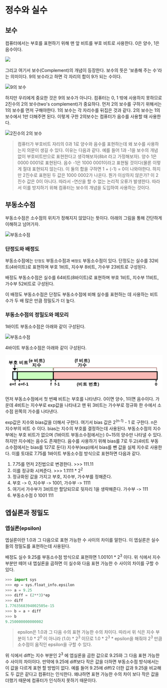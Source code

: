 # 정수와 실수

## 보수

컴퓨터에서는 부호를 표현하기 위해 맨 앞 비트를 부호 비트로 사용한다. 0은 양수, 1은 음수이다.

![](https://thebook.io/img/006950/027_1.jpg)

그리고 여기서 보수(Complement)의 개념이 등장한다. 보수의 뜻은 '보충해 주는 수'라는 의미이다. 9의 보수라고 하면 각 자리의 합이 9가 되는 수이다.

![9의 보수](https://thebook.io/img/006950/029_2.jpg)

하지만 우리에게 중요한 것은 9의 보수가 아니다. 컴퓨터는 0, 1 밖에 사용하지 못하므로 2진수의 2의 보수(two's complement)가 중요하다. 먼저 2의 보수를 구하기 위해서는 1의 보수를 먼저 구해야한다. 1의 보수는 각 자리수를 뒤집은 것과 같다. 2의 보수는 1의 보수에서 1만 더해주면 된다. 이렇게 구한 2의보수는 컴퓨터가 음수를 사용할 때 사용한다. 

![2진수의 2의 보수](https://thebook.io/img/006950/030_1.jpg)


> 컴퓨터가 부호비트 자리의 0과 1로 양수와 음수를 표현하는데 왜 보수를 사용하는지 의문이 생길 수 있다. 이유는 다음과 같다. 예를 들어 1과 -1을 보수의 개념 없이 부호비트만으로 표현한다고 생각해보자(8bit 라고 가정해보자). 양수 1은 0000 0001로 표현된다. 음수 -1은 1000 0001이라고 표현될 것이다(물론 이렇게 절대 표현되지 않는다). 이 둘의 합을 구하면 1 + (-1) = 0이 나와야한다. 하지만 2진수로 표현된 두 값은 1000 0002가 나온다. 뭔가 이상하지 않은가? 이 2진수 값은 0이 아니다. 따라서 -연산을 할 수 없는 논리적 오류가 발생한다. 따라서 이를 방지하기 위해 컴퓨터는 보수의 개념을 도입하여 사용하는 것이다. 



## 부동소수점

부동소수점은 소수점의 위치가 정해지지 않았다는 뜻이다. 아래의 그림을 통해 간단하게 이해하고 넘어가자. 

![부동소수점](https://thebook.io/img/006950/035_1.jpg)

### 단정도와 배정도

부동소수점에는 `단정도` 부동소수점과 `배정도` 부동소수점이 있다. 단정도는 실수를 32비트(4바이트)로 표현하며 부호 1비트, 지수부 8비트, 가수부 23비트로 구성된다. 

배정도 부동소수점은 실수를 64비트(8바이트)로 표현하며 부호 1비트, 지수부 11비트, 가수부 52비트로 구성된다. 

이 배정도 부동소수점은 단정도 부동소수점에 비해 실수를 표현하는 데 사용하는 비트 수가 두 배 많은 만큼 정밀도가 더 높다.

### 부동소수점의 정밀도와 메모리

1바이트 부동소수점은 아래와 같이 구성된다.

![부동소수점](https://thebook.io/img/006950/038_1.jpg)

4바이트 부동소수점은 아래와 같이 구성된다.

![4바이트 부동소수점](/assets/deploy/precision.png)

먼저 부동소수점에서 첫 번째 비트는 부호를 나타낸다. 0이면 양수, 1이면 음수이다. 가운데 4비트는 지수부로 exp값을 나타내고 맨 뒤 3비트는 가수부로 정규화 한 수에서 소수점 왼쪽의 가수를 나타낸다.

exp값은 지수와 bias값을 더해서 구한다. 여기서 bias 값은 2<sup>(n-1)</sup> - 1 로 구한다. n은 지수부의 비트 수 이다. bias는 지수의 부호를 결정하는데 사용된다. 부동소수점의 지수부에는 부호 비트가 없으며 (1바이트 부동소수점에서는) 0~15의 양수만 나타낼 수 있다. 하지만 지수에는 음수도 존재한다. 음수를 사용하기 위해 bias를 7로 두고(4비트 부동소수점에서는 bias를 127로 둔다) 지수부(exp)에서 bias를 뺀 값을 실제 지수로 사용한다. 이를 토대로 7.75를 1바이트 부동소수점 방식으로 표현하면 다음과 같다. 

1. 7.75를 먼저 2진법으로 변경한다. >>> 111.11
2. 이를 정규화 시켜준다. >>> 1.1111 * 2<sup>2</sup>
3. 정규화된 값을 가지고 부호, 지수부, 가수부를 정해준다.
4. 부호 -> 0, 지수부 -> 1001, 가수부 -> 1111
5. 여기서 가수부가 3비트만 할당되므로 뒷자리 1을 생략해준다. 가수부 -> 111
6. 부동소수점 0 1001 111


## 엡실론과 정밀도

### 엡실론(epsilon)

엡실론이란 1.0과 그 다음으로 표현 가능한 수 사이의 차이를 말한다. 이 엡실론은 실수들의 정밀도를 표현하는데 사용된다. 

배정도 실수 9.25를 부동소수점 방식으로 표현하면 1.00101 * 2<sup>3</sup> 이다. 위 식에서 지수 부분만 떼어 내 엡실론을 곱하면 이 실수와 다음 표현 가능한 수 사이의 차이를 구할 수 있다.

```python
>>> import sys
>>> ep = sys.float_info.epsilon
>>> a = 9.25
>>> diff = (2**3)*ep
>>> diff
1.7763568394002505e-15
>>> b = a + diff
>>> b
9.250000000000002
```
> epsilon은 1.0과 그 다음 수의 표현 가능한 수의 차이다. 따라서 위 식은 지수 부분이 1.0 * 2<sup>0</sup> 이 아니라 (1.0) * 2<sup>3</sup> 이므로 1.0 * 2<sup>3</sup> * epsilon을 해줘야 2<sup>3</sup> 만큼 소수점이 움직인 epsilon을 구할 수 있다.

위 식에서 diff는 지수 부분인 2<sup>3</sup> 에 엡실론을 곱한 값으로 9.25와 그 다음 표현 가능한 수 사이의 차이이다. 만약에 9.25에 diff보다 작은 값을 더하면 부동소수점 방식에서는 이 값을 다르게 표현 할 방법이 없다. 예를 들어 9.25에 diff/2 더한 값과 9.25을 비교해도 두 값은 같다고 컴퓨터는 인식한다. 왜냐하면 표현 가능한 수의 차이 보다 작은 값을 더했기 때문에 컴퓨터가 인식하지 못하기 때문이다.
